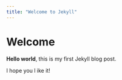 ```yaml
---
title: "Welcome to Jekyll"
---
```


# Welcome

**Hello world**, this is my first Jekyll blog post.

I hope you l ike it!